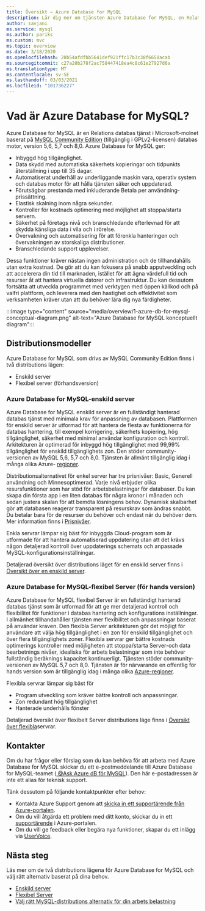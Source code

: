 ```yaml
---
title: Översikt – Azure Database for MySQL
description: Lär dig mer om tjänsten Azure Database for MySQL, en Relations databas tjänst i Microsoft-molnet baserat på MySQL Community Edition.
author: savjani
ms.service: mysql
ms.author: pariks
ms.custom: mvc
ms.topic: overview
ms.date: 3/18/2020
ms.openlocfilehash: 20b54afdfbb5641def921ffc17b3c38f6650acab
ms.sourcegitcommit: c27a20b278f2ac758447418ea4c8c61e27927d6a
ms.translationtype: MT
ms.contentlocale: sv-SE
ms.lasthandoff: 03/03/2021
ms.locfileid: "101736227"
---
```

# <a name="what-is-azure-database-for-mysql"></a>Vad är Azure Database for MySQL?

Azure Database for MySQL är en Relations databas tjänst i Microsoft-molnet baserat på [MySQL Community Edition](https://www.mysql.com/products/community/) (tillgänglig i GPLv2-licensen) databas motor, version 5,6, 5,7 och 8,0. Azure Database for MySQL ger:

- Inbyggd hög tillgänglighet.
- Data skydd med automatiska säkerhets kopieringar och tidpunkts återställning i upp till 35 dagar.
- Automatiserat underhåll av underliggande maskin vara, operativ system och databas motor för att hålla tjänsten säker och uppdaterad.
- Förutsägbar prestanda med inkluderande Betala per användning-prissättning.
- Elastisk skalning inom några sekunder.
- Kontroller för kostnads optimering med möjlighet att stoppa/starta servern. 
- Säkerhet på företags nivå och branschledande efterlevnad för att skydda känsliga data i vila och i rörelse.
- Övervakning och automatisering för att förenkla hanteringen och övervakningen av storskaliga distributioner.
- Branschledande support upplevelser.

Dessa funktioner kräver nästan ingen administration och de tillhandahålls utan extra kostnad. De gör att du kan fokusera på snabb apputveckling och att accelerera din tid till marknaden, istället för att ägna värdefull tid och resurser åt att hantera virtuella datorer och infrastruktur. Du kan dessutom fortsätta att utveckla programmet med verktygen med öppen källkod och på valfri plattform, och leverera med den hastighet och effektivitet som verksamheten kräver utan att du behöver lära dig nya färdigheter.

:::image type="content" source="media/overview/1-azure-db-for-mysql-conceptual-diagram.png" alt-text="Azure Database for MySQL konceptuellt diagram":::

## <a name="deployment-models"></a>Distributionsmodeller

Azure Database for MySQL som drivs av MySQL Community Edition finns i två distributions lägen:
- Enskild server 
- Flexibel server (förhandsversion)
  
### <a name="azure-database-for-mysql---single-server"></a>Azure Database for MySQL-enskild server

Azure Database for MySQL enskild server är en fullständigt hanterad databas tjänst med minimala krav för anpassning av databasen. Plattformen för enskild server är utformad för att hantera de flesta av funktionerna för databas hantering, till exempel korrigering, säkerhets kopiering, hög tillgänglighet, säkerhet med minimal användar konfiguration och kontroll. Arkitekturen är optimerad för inbyggd hög tillgänglighet med 99,99% tillgänglighet för enskild tillgänglighets zon. Den stöder community-versionen av MySQL 5,6, 5,7 och 8,0. Tjänsten är allmänt tillgänglig idag i många olika Azure- [regioner](https://azure.microsoft.com/global-infrastructure/services/).

Distributionsalternativet för enkel server har tre prisnivåer: Basic, Generell användning och Minnesoptimerad. Varje nivå erbjuder olika resursfunktioner som har stöd för arbetsbelastningar för databaser. Du kan skapa din första app i en liten databas för några kronor i månaden och sedan justera skalan för att bemöta lösningens behov. Dynamisk skalbarhet gör att databasen reagerar transparent på resurskrav som ändras snabbt. Du betalar bara för de resurser du behöver och endast när du behöver dem. Mer information finns i [Prisnivåer](concepts-pricing-tiers.md).

Enkla servrar lämpar sig bäst för inbyggda Cloud-program som är utformade för att hantera automatiserad uppdatering utan att det krävs någon detaljerad kontroll över uppdaterings schemats och anpassade MySQL-konfigurationsinställningar. 

Detaljerad översikt över distributions läget för en enskild server finns i [Översikt över en enskild server](single-server-overview.md).

### <a name="azure-database-for-mysql---flexible-server-preview"></a>Azure Database for MySQL-flexibel Server (för hands version)

Azure Database for MySQL flexibel Server är en fullständigt hanterad databas tjänst som är utformad för att ge mer detaljerad kontroll och flexibilitet för funktioner i databas hantering och konfigurations inställningar. I allmänhet tillhandahåller tjänsten mer flexibilitet och anpassningar baserat på användar kraven. Den flexibla Server arkitekturen gör det möjligt för användare att välja hög tillgänglighet i en zon för enskild tillgänglighet och över flera tillgänglighets zoner. Flexibla servrar ger bättre kostnads optimerings kontroller med möjligheten att stoppa/starta Server-och data bearbetnings nivåer, idealiska för arbets belastningar som inte behöver fullständig beräknings kapacitet kontinuerligt. Tjänsten stöder community-versionen av MySQL 5,7 och 8,0. Tjänsten är för närvarande en offentlig för hands version som är tillgänglig idag i många olika [Azure-regioner](https://azure.microsoft.com/global-infrastructure/services/).

Flexibla servrar lämpar sig bäst för 
- Program utveckling som kräver bättre kontroll och anpassningar.
- Zon redundant hög tillgänglighet
- Hanterade underhålls fönster

Detaljerad översikt över flexibelt Server distributions läge finns i [Översikt över flexibla](flexible-server/overview.md)servrar.

## <a name="contacts"></a>Kontakter
Om du har frågor eller förslag som du kan behöva för att arbeta med Azure Database for MySQL skickar du ett e-postmeddelande till Azure Database for MySQL-teamet ([ @Ask Azure dB för MySQL](mailto:AskAzureDBforMySQL@service.microsoft.com)). Den här e-postadressen är inte ett alias för teknisk support.

Tänk dessutom på följande kontaktpunkter efter behov:

- Kontakta Azure Support genom att [skicka in ett supportärende från Azure-portalen](https://portal.azure.com/?#blade/Microsoft_Azure_Support/HelpAndSupportBlade).
- Om du vill åtgärda ett problem med ditt konto, skickar du in ett [supportärende](https://ms.portal.azure.com/#blade/Microsoft_Azure_Support/HelpAndSupportBlade/newsupportrequest) i Azure-portalen.
- Om du vill ge feedback eller begära nya funktioner, skapar du ett inlägg via [UserVoice](https://feedback.azure.com/forums/597982-azure-database-for-mysql).

## <a name="next-steps"></a>Nästa steg

Läs mer om de två distributions lägena för Azure Database for MySQL och välj rätt alternativ baserat på dina behov.

- [Enskild server](single-server/index.yml)
- [Flexibel Server](flexible-server/index.yml)
- [Välj rätt MySQL-distributions alternativ för din arbets belastning](select-right-deployment-type.md)
